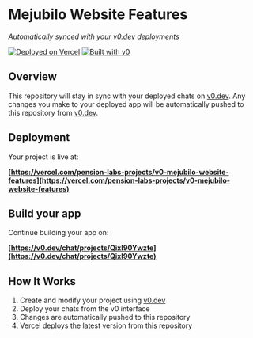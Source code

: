 # Mejubilo Website Features

*Automatically synced with your [v0.dev](https://v0.dev) deployments*

[![Deployed on Vercel](https://img.shields.io/badge/Deployed%20on-Vercel-black?style=for-the-badge&logo=vercel)](https://vercel.com/pension-labs-projects/v0-mejubilo-website-features)
[![Built with v0](https://img.shields.io/badge/Built%20with-v0.dev-black?style=for-the-badge)](https://v0.dev/chat/projects/QixI90Ywzte)

## Overview

This repository will stay in sync with your deployed chats on [v0.dev](https://v0.dev).
Any changes you make to your deployed app will be automatically pushed to this repository from [v0.dev](https://v0.dev).

## Deployment

Your project is live at:

**[https://vercel.com/pension-labs-projects/v0-mejubilo-website-features](https://vercel.com/pension-labs-projects/v0-mejubilo-website-features)**

## Build your app

Continue building your app on:

**[https://v0.dev/chat/projects/QixI90Ywzte](https://v0.dev/chat/projects/QixI90Ywzte)**

## How It Works

1. Create and modify your project using [v0.dev](https://v0.dev)
2. Deploy your chats from the v0 interface
3. Changes are automatically pushed to this repository
4. Vercel deploys the latest version from this repository